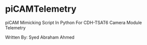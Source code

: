 # piCAMTelemetry

piCAM Mimicking Script In Python
For CDH-TSAT6 Camera Module Telemetry

Written By: Syed Abraham Ahmed

